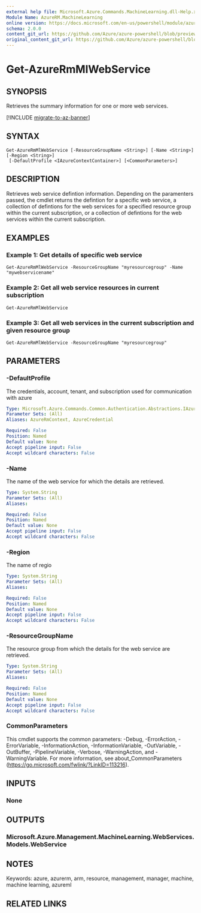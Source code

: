 ```yaml
---
external help file: Microsoft.Azure.Commands.MachineLearning.dll-Help.xml
Module Name: AzureRM.MachineLearning
online version: https://docs.microsoft.com/en-us/powershell/module/azurerm.machinelearning/get-azurermmlwebservice
schema: 2.0.0
content_git_url: https://github.com/Azure/azure-powershell/blob/preview/src/ResourceManager/MachineLearning/Commands.MachineLearning/help/Get-AzureRmMlWebService.md
original_content_git_url: https://github.com/Azure/azure-powershell/blob/preview/src/ResourceManager/MachineLearning/Commands.MachineLearning/help/Get-AzureRmMlWebService.md
---
```


# Get-AzureRmMlWebService

## SYNOPSIS
Retrieves the summary information for one or more web services.

[!INCLUDE [migrate-to-az-banner](../../includes/migrate-to-az-banner.md)]

## SYNTAX

```
Get-AzureRmMlWebService [-ResourceGroupName <String>] [-Name <String>] [-Region <String>]
 [-DefaultProfile <IAzureContextContainer>] [<CommonParameters>]
```

## DESCRIPTION
Retrieves web service defintion information.
Depending on the paramenters passed, the cmdlet returns the defintion for a specific web service, a collection of defintions for the web services for a specified resource group within the current subscription, or a collection of defintions for the web services within the current subscription.

## EXAMPLES

### Example 1: Get details of specific web service
```
Get-AzureRmMlWebService -ResourceGroupName "myresourcegroup" -Name "mywebservicename"
```

### Example 2: Get all web service resources in current subscription
```
Get-AzureRmMlWebService
```

### Example 3: Get all web services in the current subscription and given resource group
```
Get-AzureRmMlWebService -ResourceGroupName "myresourcegroup"
```

## PARAMETERS

### -DefaultProfile
The credentials, account, tenant, and subscription used for communication with azure

```yaml
Type: Microsoft.Azure.Commands.Common.Authentication.Abstractions.IAzureContextContainer
Parameter Sets: (All)
Aliases: AzureRmContext, AzureCredential

Required: False
Position: Named
Default value: None
Accept pipeline input: False
Accept wildcard characters: False
```

### -Name
The name of the web service for which the details are retrieved.

```yaml
Type: System.String
Parameter Sets: (All)
Aliases:

Required: False
Position: Named
Default value: None
Accept pipeline input: False
Accept wildcard characters: False
```

### -Region
The name of regio

```yaml
Type: System.String
Parameter Sets: (All)
Aliases:

Required: False
Position: Named
Default value: None
Accept pipeline input: False
Accept wildcard characters: False
```

### -ResourceGroupName
The resource group from which the details for the web service are retrieved.

```yaml
Type: System.String
Parameter Sets: (All)
Aliases:

Required: False
Position: Named
Default value: None
Accept pipeline input: False
Accept wildcard characters: False
```

### CommonParameters
This cmdlet supports the common parameters: -Debug, -ErrorAction, -ErrorVariable, -InformationAction, -InformationVariable, -OutVariable, -OutBuffer, -PipelineVariable, -Verbose, -WarningAction, and -WarningVariable. For more information, see about_CommonParameters (https://go.microsoft.com/fwlink/?LinkID=113216).

## INPUTS

### None

## OUTPUTS

### Microsoft.Azure.Management.MachineLearning.WebServices.Models.WebService

## NOTES
Keywords: azure, azurerm, arm, resource, management, manager, machine, machine learning, azureml

## RELATED LINKS
